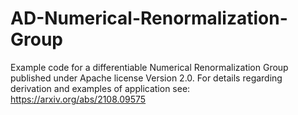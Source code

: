 # AD-Numerical-Renormalization-Group
Example code for a differentiable Numerical Renormalization Group published under Apache license Version 2.0.
For details regarding derivation and examples of application see:
https://arxiv.org/abs/2108.09575

